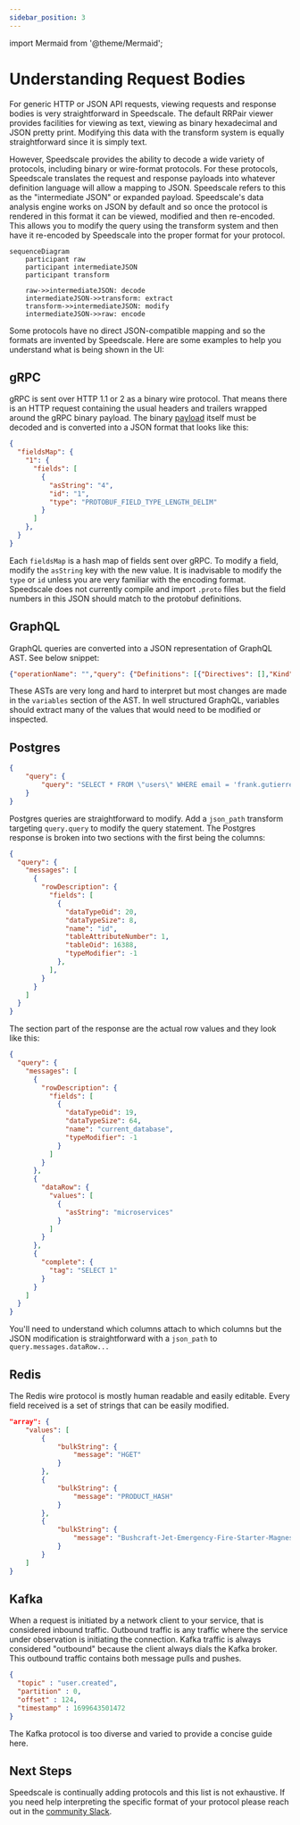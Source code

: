 ```yaml
---
sidebar_position: 3
---
```


import Mermaid from '@theme/Mermaid';

# Understanding Request Bodies

For generic HTTP or JSON API requests, viewing requests and response bodies is very straightforward in Speedscale. The default RRPair viewer provides facilities for viewing as text, viewing as binary hexadecimal and JSON pretty print. Modifying this data with the transform system is equally straightforward since it is simply text.

However, Speedscale provides the ability to decode a wide variety of protocols, including binary or wire-format protocols. For these protocols, Speedscale translates the request and response payloads into whatever definition language will allow a mapping to JSON. Speedscale refers to this as the "intermediate JSON" or expanded payload. Speedscale's data analysis engine works on JSON by default and so once the protocol is rendered in this format it can be viewed, modified and then re-encoded. This allows you to modify the query using the transform system and then have it re-encoded by Speedscale into the proper format for your protocol.

```mermaid
sequenceDiagram
    participant raw
    participant intermediateJSON
    participant transform

    raw->>intermediateJSON: decode
    intermediateJSON->>transform: extract
    transform->>intermediateJSON: modify
    intermediateJSON->>raw: encode
```

Some protocols have no direct JSON-compatible mapping and so the formats are invented by Speedscale. Here are some examples to help you understand what is being shown in the UI:

## gRPC

gRPC is sent over HTTP 1.1 or 2 as a binary wire protocol. That means there is an HTTP request containing the usual headers and trailers wrapped around the gRPC binary payload. The binary [payload](https://protobuf.dev/programming-guides/encoding/) itself must be decoded and is converted into a JSON format that looks like this:

```json
{
  "fieldsMap": {
    "1": {
      "fields": [
        {
          "asString": "4",
          "id": "1",
          "type": "PROTOBUF_FIELD_TYPE_LENGTH_DELIM"
        }
      ]
    },
  }
}
```

Each `fieldsMap` is a hash map of fields sent over gRPC. To modify a field, modify the `asString` key with the new value. It is inadvisable to modify the `type` or `id` unless you are very familiar with the encoding format. Speedscale does not currently compile and import `.proto` files but the field numbers in this JSON should match to the protobuf definitions.

## GraphQL

GraphQL queries are converted into a JSON representation of GraphQL AST. See below snippet:

```json
{"operationName": "","query": {"Definitions": [{"Directives": [],"Kind": "OperationDefinition","Loc": null}]}}
```

These ASTs are very long and hard to interpret but most changes are made in the `variables` section of the AST. In well structured GraphQL, variables should extract many of the values that would need to be modified or inspected.

## Postgres

```json
{
    "query": {
        "query": "SELECT * FROM \"users\" WHERE email = 'frank.gutierrez@example.com' AND \"users\".\"deleted_at\" IS NULL ORDER BY \"users\".\"id\" LIMIT '1'"
    }
}
```

Postgres queries are straightforward to modify. Add a `json_path` transform targeting `query.query` to modify the query statement. The Postgres response is broken into two sections with the first being the columns:

```json
{
  "query": {
    "messages": [
      {
        "rowDescription": {
          "fields": [
            {
              "dataTypeOid": 20,
              "dataTypeSize": 8,
              "name": "id",
              "tableAttributeNumber": 1,
              "tableOid": 16388,
              "typeModifier": -1
            },
          ],
        }
      }
    ]
  }
}
```

The section part of the response are the actual row values and they look like this:

```json
{
  "query": {
    "messages": [
      {
        "rowDescription": {
          "fields": [
            {
              "dataTypeOid": 19,
              "dataTypeSize": 64,
              "name": "current_database",
              "typeModifier": -1
            }
          ]
        }
      },
      {
        "dataRow": {
          "values": [
            {
              "asString": "microservices"
            }
          ]
        }
      },
      {
        "complete": {
          "tag": "SELECT 1"
        }
      }
    ]
  }
}
```

You'll need to understand which columns attach to which columns but the JSON modification is straightforward with a `json_path` to `query.messages.dataRow...`

## Redis

The Redis wire protocol is mostly human readable and easily editable. Every field received is a set of strings that can be easily modified.

```json
"array": {
    "values": [
        {
            "bulkString": {
                "message": "HGET"
            }
        },
        {
            "bulkString": {
                "message": "PRODUCT_HASH"
            }
        },
        {
            "bulkString": {
                "message": "Bushcraft-Jet-Emergency-Fire-Starter-Magnesium-Kit-Camping-Hiking-Bushcraft"
            }
        }
    ]
}
```

## Kafka

When a request is initiated by a network client to your service, that is considered inbound traffic. Outbound traffic is any traffic where the service under observation is initiating the connection. Kafka traffic is always considered "outbound" because the client always dials the Kafka broker. This outbound traffic contains both message pulls and pushes.

```json
{
  "topic" : "user.created",
  "partition" : 0,
  "offset" : 124,
  "timestamp" : 1699643501472
}
```

The Kafka protocol is too diverse and varied to provide a concise guide here.

## Next Steps
Speedscale is continually adding protocols and this list is not exhaustive. If you need help interpreting the specific format of your protocol please reach out in the [community Slack](https://slack.speedscale.com).